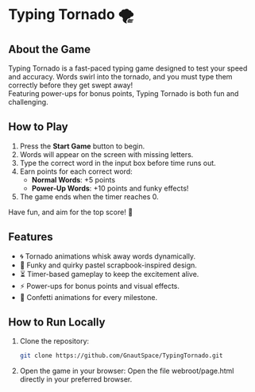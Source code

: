 # Typing Tornado 🌪️

## About the Game  
Typing Tornado is a fast-paced typing game designed to test your speed and accuracy. Words swirl into the tornado, and you must type them correctly before they get swept away!  
Featuring power-ups for bonus points, Typing Tornado is both fun and challenging.  

## How to Play  
1. Press the **Start Game** button to begin.  
2. Words will appear on the screen with missing letters.  
3. Type the correct word in the input box before time runs out.  
4. Earn points for each correct word:  
   - **Normal Words**: +5 points  
   - **Power-Up Words**: +10 points and funky effects!  
6. The game ends when the timer reaches 0.  

Have fun, and aim for the top score! 🌟  

## Features  
- 🌀 Tornado animations whisk away words dynamically.  
- 🎨 Funky and quirky pastel scrapbook-inspired design.  
- ⏳ Timer-based gameplay to keep the excitement alive.  
- ⚡ Power-ups for bonus points and visual effects.  
- 🎉 Confetti animations for every milestone.    

## How to Run Locally  
1. Clone the repository:  
   ```bash
   git clone https://github.com/GnautSpace/TypingTornado.git

2. Open the game in your browser:
   Open the file webroot/page.html directly in your preferred browser.
